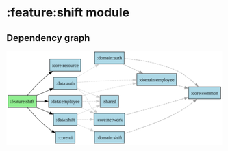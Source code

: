 ﻿# :feature:shift module
## Dependency graph
![:feature:shift](../../docs/images/graphs/dep_graph__feature_shift.svg)

